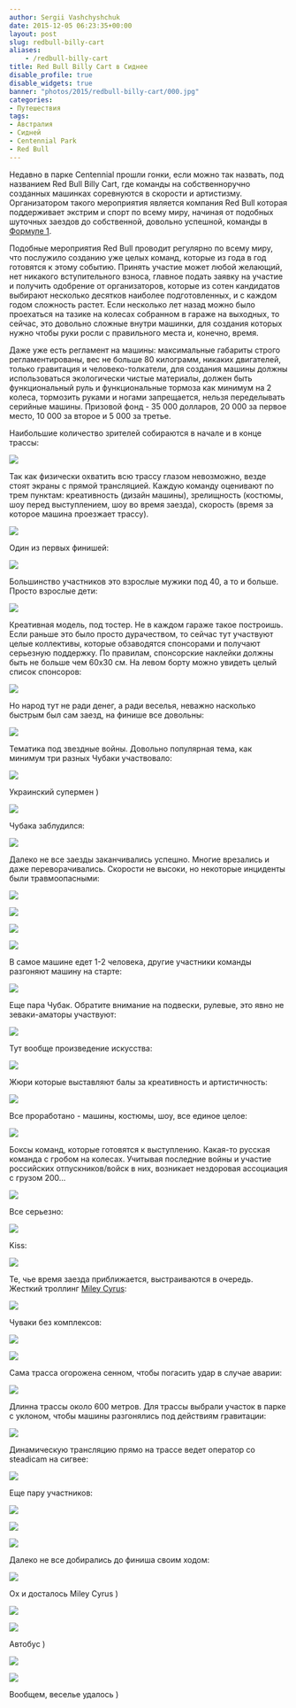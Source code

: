 ```yaml
---
author: Sergii Vashchyshchuk
date: 2015-12-05 06:23:35+00:00
layout: post
slug: redbull-billy-cart
aliases:
    - /redbull-billy-cart
title: Red Bull Billy Cart в Сиднее
disable_profile: true
disable_widgets: true
banner: "photos/2015/redbull-billy-cart/000.jpg"
categories:
- Путешествия
tags:
- Австралия
- Сидней
- Centennial Park
- Red Bull
---
```


Недавно в парке Centennial прошли гонки, если можно так назвать, под названием Red Bull Billy Cart, где команды на собственноручно созданных машинках соревнуются в скорости и артистизму. Организатором такого мероприятия является компания Red Bull которая поддерживает экстрим и спорт по всему миру, начиная от подобных шуточных заездов до собственной, довольно успешной, команды в [Формуле 1](/2014/02/12/f1-australia-sunday/).

Подобные мероприятия Red Bull проводит регулярно по всему миру, что послужило созданию уже целых команд, которые из года в год готовятся к этому событию. Принять участие может любой желающий, нет никакого вступительного взноса, главное подать заявку на участие и получить одобрение от организаторов, которые из сотен кандидатов выбирают несколько десятков наиболее подготовленных, и с каждом годом сложность растет. Если несколько лет назад можно было проехаться на тазике на колесах собранном в гараже на выходных, то сейчас, это довольно сложные внутри машинки, для создания которых нужно чтобы руки росли с правильного места и, конечно, время.

Даже уже есть регламент на машины: максимальные габариты строго регламентированы, вес не больше 80 килограмм, никаких двигателей, только гравитация и человеко-толкатели, для создания машины должны использоваться экологически чистые материалы, должен быть функциональный руль и функциональные тормоза как минимум на 2 колеса, тормозить руками и ногами запрещается, нельзя переделывать серийные машины. Призовой фонд - 35 000 долларов, 20 000 за первое место, 10 000 за второе и 5 000 за третье. 

Наибольшие количество зрителей собираются в начале и в конце трассы:

[![](/photos/2015/redbull-billy-cart/001.jpg)](/photos/2015/redbull-billy-cart/001.jpg)

Так как физически охватить всю трассу глазом невозможно, везде стоят экраны с прямой трансляцией. Каждую команду оценивают по трем пунктам: креативность (дизайн машины), зрелищность (костюмы, шоу перед выступлением, шоу во время заезда), скорость (время за которое машина проезжает трассу).

[![](/photos/2015/redbull-billy-cart/002.jpg)](/photos/2015/redbull-billy-cart/002.jpg)

Один из первых финишей:

[![](/photos/2015/redbull-billy-cart/003.jpg)](/photos/2015/redbull-billy-cart/003.jpg)

Большинство участников это взрослые мужики под 40, а то и больше. Просто взрослые дети:

[![](/photos/2015/redbull-billy-cart/004.jpg)](/photos/2015/redbull-billy-cart/004.jpg)

Креативная модель, под тостер. Не в каждом гараже такое построишь. Если раньше это было просто дурачеством, то сейчас тут участвуют целые коллективы, которые обзаводятся спонсорами и получают серьезную поддержку. По правилам, спонсорские наклейки должны быть не больше чем 60х30 см. На левом борту можно увидеть целый список спонсоров:

[![](/photos/2015/redbull-billy-cart/005.jpg)](/photos/2015/redbull-billy-cart/005.jpg)

Но народ тут не ради денег, а ради веселья, неважно насколько быстрым был сам заезд, на финише все довольны:

[![](/photos/2015/redbull-billy-cart/006.jpg)](/photos/2015/redbull-billy-cart/006.jpg)

Тематика под звездные войны. Довольно популярная тема, как минимум три разных Чубаки участвовало: 

[![](/photos/2015/redbull-billy-cart/007.jpg)](/photos/2015/redbull-billy-cart/007.jpg)

Украинский супермен )

[![](/photos/2015/redbull-billy-cart/008.jpg)](/photos/2015/redbull-billy-cart/008.jpg)

Чубака заблудился:

[![](/photos/2015/redbull-billy-cart/009.jpg)](/photos/2015/redbull-billy-cart/009.jpg)

Далеко не все заезды заканчивались успешно. Многие врезались и даже переворачивались. Скорости не высоки, но некоторые инциденты были травмоопасными:

[![](/photos/2015/redbull-billy-cart/010.jpg)](/photos/2015/redbull-billy-cart/010.jpg)

[![](/photos/2015/redbull-billy-cart/011.jpg)](/photos/2015/redbull-billy-cart/011.jpg)

[![](/photos/2015/redbull-billy-cart/012.jpg)](/photos/2015/redbull-billy-cart/012.jpg)

[![](/photos/2015/redbull-billy-cart/013.jpg)](/photos/2015/redbull-billy-cart/013.jpg)

В самое машине едет 1-2 человека, другие участники команды разгоняют машину на старте:

[![](/photos/2015/redbull-billy-cart/014.jpg)](/photos/2015/redbull-billy-cart/014.jpg)

Еще пара Чубак. Обратите внимание на подвески, рулевые, это явно не зеваки-аматоры участвуют:

[![](/photos/2015/redbull-billy-cart/015.jpg)](/photos/2015/redbull-billy-cart/015.jpg)

Тут вообще произведение искусства:

[![](/photos/2015/redbull-billy-cart/016.jpg)](/photos/2015/redbull-billy-cart/016.jpg)

Жюри которые выставляют балы за креативность и артистичность:

[![](/photos/2015/redbull-billy-cart/017.jpg)](/photos/2015/redbull-billy-cart/017.jpg)

Все проработано - машины, костюмы, шоу, все единое целое:

[![](/photos/2015/redbull-billy-cart/018.jpg)](/photos/2015/redbull-billy-cart/018.jpg)

Боксы команд, которые готовятся к выступлению. Какая-то русская команда с гробом на колесах. Учитывая последние войны и участие российских отпускников/войск в них, возникает нездоровая ассоциация с грузом 200...

[![](/photos/2015/redbull-billy-cart/019.jpg)](/photos/2015/redbull-billy-cart/019.jpg)

Все серьезно:

[![](/photos/2015/redbull-billy-cart/020.jpg)](/photos/2015/redbull-billy-cart/020.jpg)

Kiss:

[![](/photos/2015/redbull-billy-cart/021.jpg)](/photos/2015/redbull-billy-cart/021.jpg)

Те, чье время заезда приближается, выстраиваются в очередь. Жесткий троллинг [Miley Cyrus](https://www.youtube.com/watch?v=My2FRPA3Gf8):

[![](/photos/2015/redbull-billy-cart/022.jpg)](/photos/2015/redbull-billy-cart/022.jpg)

Чуваки без комплексов:

[![](/photos/2015/redbull-billy-cart/023.jpg)](/photos/2015/redbull-billy-cart/023.jpg)

[![](/photos/2015/redbull-billy-cart/024.jpg)](/photos/2015/redbull-billy-cart/024.jpg)

Сама трасса огорожена сенном, чтобы погасить удар в случае аварии:

[![](/photos/2015/redbull-billy-cart/025.jpg)](/photos/2015/redbull-billy-cart/025.jpg)

Длинна трассы около 600 метров. Для трассы выбрали участок в парке с уклоном, чтобы машины разгонялись под действиям гравитации:

[![](/photos/2015/redbull-billy-cart/026.jpg)](/photos/2015/redbull-billy-cart/026.jpg)

Динамическую трансляцию прямо на трассе ведет оператор со steadicam на сигвее:

[![](/photos/2015/redbull-billy-cart/027.jpg)](/photos/2015/redbull-billy-cart/027.jpg)

Еще пару участников:

[![](/photos/2015/redbull-billy-cart/028.jpg)](/photos/2015/redbull-billy-cart/028.jpg)

[![](/photos/2015/redbull-billy-cart/029.jpg)](/photos/2015/redbull-billy-cart/029.jpg)

[![](/photos/2015/redbull-billy-cart/030.jpg)](/photos/2015/redbull-billy-cart/030.jpg)

Далеко не все добирались до финиша своим ходом:

[![](/photos/2015/redbull-billy-cart/031.jpg)](/photos/2015/redbull-billy-cart/031.jpg)

Ох и досталось Miley Cyrus )

[![](/photos/2015/redbull-billy-cart/032.jpg)](/photos/2015/redbull-billy-cart/032.jpg)

[![](/photos/2015/redbull-billy-cart/033.jpg)](/photos/2015/redbull-billy-cart/033.jpg)

Автобус )

[![](/photos/2015/redbull-billy-cart/034.jpg)](/photos/2015/redbull-billy-cart/034.jpg)

[![](/photos/2015/redbull-billy-cart/035.jpg)](/photos/2015/redbull-billy-cart/035.jpg)

Вообщем, веселье удалось )
